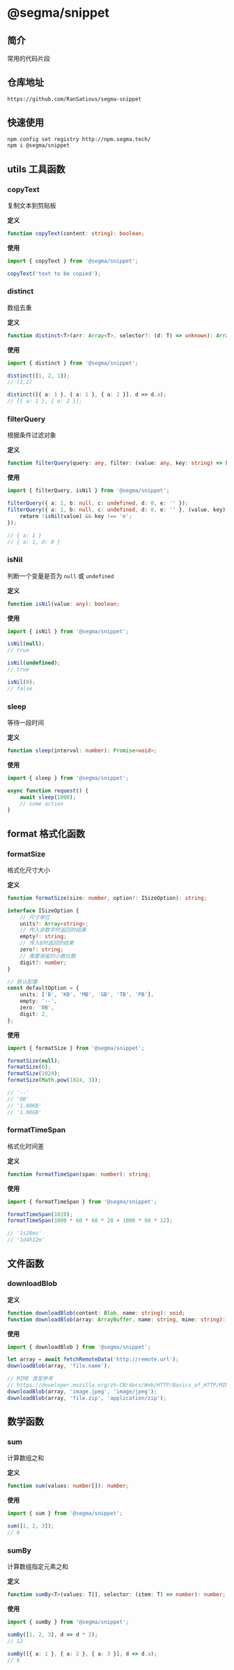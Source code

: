 # @segma/snippet

## 简介

常用的代码片段

## 仓库地址

```bash
https://github.com/RanSatious/segma-snippet
```

## 快速使用

```bash
npm config set registry http://npm.segma.tech/
npm i @segma/snippet
```

## utils 工具函数

### copyText

复制文本到剪贴板

**定义**

```typescript
function copyText(content: string): boolean;
```

**使用**

```typescript
import { copyText } from '@segma/snippet';

copyText('text to be copied');
```

### distinct

数组去重

**定义**

```typescript
function distinct<T>(arr: Array<T>, selector?: (d: T) => unknown): Array<T>;
```

**使用**

```typescript
import { distinct } from '@segma/snippet';

distinct([1, 2, 1]);
// [1,2]

distinct([{ a: 1 }, { a: 1 }, { a: 2 }], d => d.a);
// [{ a: 1 }, { a: 2 }];
```

### filterQuery

根据条件过滤对象

**定义**

```typescript
function filterQuery(query: any, filter: (value: any, key: string) => boolean = d => !!d): any;
```

**使用**

```typescript
import { filterQuery, isNil } from '@segma/snippet';

filterQuery({ a: 1, b: null, c: undefined, d: 0, e: '' });
filterQuery({ a: 1, b: null, c: undefined, d: 0, e: '' }, (value, key) => {
    return !isNil(value) && key !== 'e';
});

// { a: 1 }
// { a: 1, d: 0 }
```

### isNil

判断一个变量是否为 `null` 或 `undefined`

**定义**

```typescript
function isNil(value: any): boolean;
```

**使用**

```typescript
import { isNil } from '@segma/snippet';

isNil(null);
// true

isNil(undefined);
// true

isNil(0);
// false
```

### sleep

等待一段时间

**定义**

```typescript
function sleep(interval: number): Promise<void>;
```

**使用**

```typescript
import { sleep } from '@segma/snippet';

async function request() {
    await sleep(1000);
    // some action
}
```

## format 格式化函数

### formatSize

格式化尺寸大小

**定义**

```typescript
function formatSize(size: number, option?: ISizeOption): string;

interface ISizeOption {
    // 尺寸单位
    units?: Array<string>;
    // 传入非数字时返回的结果
    empty?: string;
    // 传入0时返回的结果
    zero?: string;
    // 需要保留的小数位数
    digit?: number;
}

// 默认配置
const defaultOption = {
    units: ['B', 'KB', 'MB', 'GB', 'TB', 'PB'],
    empty: '--',
    zero: '0B',
    digit: 2,
};
```

**使用**

```typescript
import { formatSize } from '@segma/snippet';

formatSize(null);
formatSize(0);
formatSize(1024);
formatSize(Math.pow(1024, 3));

// '--'
// '0B'
// '1.00KB'
// '1.00GB'
```

### formatTimeSpan

格式化时间差

**定义**

```typescript
function formatTimeSpan(span: number): string;
```

**使用**

```typescript
import { formatTimeSpan } from '@segma/snippet';

formatTimeSpan(1028);
formatTimeSpan(1000 * 60 * 60 * 28 + 1000 * 60 * 12);

// '1s28ms'
// '1d4h12m'
```

## 文件函数

### downloadBlob

**定义**

```typescript
function downloadBlob(content: Blob, name: string): void;
function downloadBlob(array: ArrayBuffer, name: string, mime: string): void;
```

**使用**

```typescript
import { downloadBlob } from '@segma/snippet';

let array = await fetchRemoteData('http://remote.url');
downloadBlob(array, 'file.name');

// MIME 类型参考
// https://developer.mozilla.org/zh-CN/docs/Web/HTTP/Basics_of_HTTP/MIME_types/Common_types
downloadBlob(array, 'image.jpeg', 'image/jpeg');
downloadBlob(array, 'file.zip', 'application/zip');
```

## 数学函数

### sum

计算数组之和

**定义**

```typescript
function sum(values: number[]): number;
```

**使用**

```typescript
import { sum } from '@segma/snippet';

sum([1, 2, 3]);
// 6
```

### sumBy

计算数组指定元素之和

**定义**

```typescript
function sumBy<T>(values: T[], selector: (item: T) => number): number;
```

**使用**

```typescript
import { sumBy } from '@segma/snippet';

sumBy([1, 2, 3], d => d * 2);
// 12

sumBy([{ a: 1 }, { a: 2 }, { a: 3 }], d => d.a);
// 6
```
